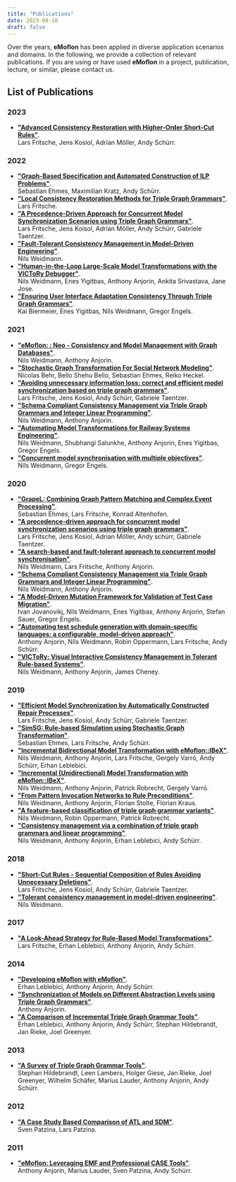 ```yaml
---
title: "Publications"
date: 2023-08-10
draft: false
---
```


Over the years, **eMoflon** has been applied in diverse application scenarios and domains.
In the following, we provide a collection of relevant publications.
If you are using or have used **eMoflon** in a project, publication, lecture, or similar, please contact us.

## List of Publications

### 2023
- [**"Advanced Consistency Restoration with Higher-Order Short-Cut Rules"**](https://doi.org/10.1007/978-3-031-36709-0_10).\
Lars Fritsche, Jens Kosiol, Adrian Möller, Andy Schürr.

### 2022
- [**"Graph-Based Specification and Automated Construction of ILP Problems"**](http://dx.doi.org/10.4204/EPTCS.374.3).\
Sebastian Ehmes, Maximilian Kratz, Andy Schürr.
- [**"Local Consistency Restoration Methods for Triple Graph Grammars"**](https://tuprints.ulb.tu-darmstadt.de/21443/). \
Lars Fritsche.
- [**"A Precedence-Driven Approach for Concurrent Model Synchronization Scenarios using Triple Graph Grammars"**](https://doi.org/10.18420/se2022-ws-005). \
Lars Fritsche, Jens Koisol, Adrian Möller, Andy Schürr, Gabriele Taentzer.
- [**"Fault-Tolerant Consistency Management in Model-Driven Engineering"**](https://doi.org/10.17619/UNIPB/1-1301).\
Nils Weidmann.
- [**"Human-in-the-Loop Large-Scale Model Transformations with the VICToRy Debugger"**](http://dx.doi.org/10.5381/jot.2022.21.3.a8). \
Nils Weidmann, Enes Yigitbas, Anthony Anjorin, Ankita Srivastava, Jane Jose.
- [**"Ensuring User Interface Adaptation Consistency Through Triple Graph Grammars"**](https://doi.org/10.1007/978-3-030-98388-8_17). \
Kai Biermeier, Enes Yigitbas, Nils Weidmann, Gregor Engels.

### 2021
- [**"eMoflon: : Neo - Consistency and Model Management with Graph Databases"**](http://ceur-ws.org/Vol-2999/bxpaper5.pdf). \
Nils Weidmann, Anthony Anjorin.
- [**"Stochastic Graph Transformation For Social Network Modeling"**](https://arxiv.org/pdf/2112.11034v1). \
Nicolas Behr, Bello Shehu Bello, Sebastian Ehmes, Reiko Heckel.
- [**"Avoiding unnecessary information loss: correct and efficient model synchronization based on triple graph grammars"**](https://doi.org/10.1007/s10009-020-00588-7). \
Lars Fritsche, Jens Kosiol, Andy Schürr, Gabriele Taentzer.
- [**"Schema Compliant Consistency Management via Triple Graph Grammars and Integer Linear Programming"**](https://doi.org/10.1007/s00165-021-00557-0). \
Nils Weidmann, Anthony Anjorin.
- [**"Automating Model Transformations for Railway Systems Engineering"**](http://dx.doi.org/10.5381/jot.2021.20.3.a10). \
Nils Weidmann, Shubhangi Salunkhe, Anthony Anjorin, Enes Yigitbas, Gregor Engels.
- [**"Concurrent model synchronisation with multiple objectives"**](https://doi.org/10.1145/3449639.3459283). \
Nils Weidmann, Gregor Engels.

### 2020
- [**"GrapeL: Combining Graph Pattern Matching and Complex Event Processing"**](https://link.springer.com/content/pdf/10.1007/978-3-030-58167-1.pdf). \
Sebastian Ehmes, Lars Fritsche, Konrad Altenhofen.
- [**"A precedence-driven approach for concurrent model synchronization scenarios using triple graph grammars"**](https://doi.org/10.1145/3426425.3426931). \
Lars Fritsche, Jens Kosiol, Adrian Möller, Andy schürr, Gabriele Taentzer.
- [**"A search-based and fault-tolerant approach to concurrent model synchronisation"**](https://doi.org/10.1145/3426425.3426932). \
Nils Weidmann, Lars Fritsche, Anthony Anjorin.
- [**"Schema Compliant Consistency Management via Triple Graph Grammars and Integer Linear Programming"**](https://doi.org/10.1007/978-3-030-45234-6_16). \
Nils Weidmann, Anthony Anjorin.
- [**"A Model-Driven Mutation Framework for Validation of Test Case Migration"**](https://doi.org/10.1007/978-3-030-58167-1_2). \
Ivan Jovanovikj, Nils Weidmann, Enes Yigitbas, Anthony Anjorin, Stefan Sauer, Gregor Engels.
- [**"Automating test schedule generation with domain-specific languages: a configurable, model-driven approach"**](https://doi.org/10.1145/3365438.3410991). \
Anthony Anjorin, Nils Weidmann, Robin Oppermann, Lars Fritsche, Andy Schürr.
- [**"VICToRy: Visual Interactive Consistency Management in Tolerant Rule-based Systems"**](https://doi.org/10.4204/EPTCS.330.1). \
Nils Weidmann, Anthony Anjorin, James Cheney.

### 2019
- [**"Efficient Model Synchronization by Automatically Constructed Repair Processes"**](https://doi.org/10.1007/978-3-030-16722-6_7). \
Lars Fritsche, Jens Kosiol, Andy Schürr, Gabriele Taentzer.
- [**"SimSG: Rule-based Simulation using Stochastic Graph Transformation"**](http://www.jot.fm/issues/issue_2019_03/article1.pdf). \
Sebastian Ehmes, Lars Fritsche, Andy Schürr.
- [**"Incremental Bidirectional Model Transformation with eMoflon::IBeX"**](http://ceur-ws.org/Vol-2355/paper4.pdf). \
Nils Weidmann, Anthony Anjorin, Lars Fritsche, Gergely Varró, Andy Schürr, Erhan Leblebici.
- [**"Incremental (Unidirectional) Model Transformation with eMoflon::IBeX"**](https://link.springer.com/content/pdf/10.1007%2F978-3-030-23611-3_8.pdf). \
Nils Weidmann, Anthony Anjorin, Patrick Robrecht, Gergely Varró.
- [**"From Pattern Invocation Networks to Rule Preconditions"**](https://doi.org/10.1007/978-3-030-23611-3_12). \
Nils Weidmann, Anthony Anjorin, Florian Stolte, Florian Kraus.
- [**"A feature-based classification of triple graph grammar variants"**](https://doi.org/10.1145/3357766.3359529). \
Nils Weidmann, Robin Oppermann, Patrick Robrecht.
- [**"Consistency management via a combination of triple graph grammars and linear programming"**](https://doi.org/10.1145/3357766.3359544). \
Nils Weidmann, Anthony Anjorin, Erhan Leblebici, Andy Schürr.

### 2018
- [**"Short-Cut Rules - Sequential Composition of Rules Avoiding Unnecessary Deletions"**](https://doi.org/10.1007/978-3-030-04771-9_30). \
Lars Fritsche, Jens Kosiol, Andy Schürr, Gabriele Taentzer.
- [**"Tolerant consistency management in model-driven engineering"**](https://doi.org/10.1145/3270112.3275339). \
Nils Weidmann.

### 2017
- [**"A Look-Ahead Strategy for Rule-Based Model Transformations"**](http://ceur-ws.org/Vol-2019/me_1.pdf). \
Lars Fritsche, Erhan Leblebici, Anthony Anjorin, Andy Schürr.

### 2014
- [**"Developing eMoflon with eMoflon"**](https://doi.org/10.1007/978-3-319-08789-4_10). \
Erhan Leblebici, Anthony Anjorin, Andy Schürr.
- [**"Synchronization of Models on Different Abstraction Levels using Triple Graph Grammars"**](https://tuprints.ulb.tu-darmstadt.de/4399/). \
Anthony Anjorin.
- [**"A Comparison of Incremental Triple Graph Grammar Tools"**](https://journal.ub.tu-berlin.de/eceasst/article/view/939). \
Erhan Leblebici, Anthony Anjorin, Andy Schürr, Stephan Hildebrandt, Jan Rieke, Joel Greenyer.

### 2013
- [**"A Survey of Triple Graph Grammar Tools"**](https://journal.ub.tu-berlin.de/eceasst/article/view/865/0). \
Stephan Hildebrandt, Leen Lambers, Holger Giese, Jan Rieke, Joel Greenyer, Wilhelm Schäfer, Marius Lauder, Anthony Anjorin, Andy Schürr.

### 2012
- [**"A Case Study Based Comparison of ATL and SDM"**](https://dx.doi.org/10.1007/978-3-642-34176-2_18). \
Sven Patzina, Lars Patzina.

### 2011
- [**"eMoflon: Leveraging EMF and Professional CASE Tools"**](https://cs.emis.de/LNI/Proceedings/Proceedings192/281.pdf). \
Anthony Anjorin, Marius Lauder, Sven Patzina, Andy Schürr.
